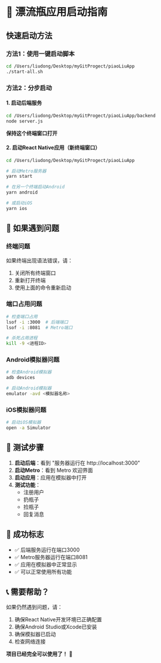 # 🚀 漂流瓶应用启动指南

## 快速启动方法

### 方法1：使用一键启动脚本
```bash
cd /Users/liudong/Desktop/myGitProgect/piaoLiuApp
./start-all.sh
```

### 方法2：分步启动

#### 1. 启动后端服务
```bash
cd /Users/liudong/Desktop/myGitProgect/piaoLiuApp/backend
node server.js
```
**保持这个终端窗口打开**

#### 2. 启动React Native应用（新终端窗口）
```bash
cd /Users/liudong/Desktop/myGitProgect/piaoLiuApp

# 启动Metro服务器
yarn start

# 在另一个终端启动Android
yarn android

# 或启动iOS
yarn ios
```

## 🔧 如果遇到问题

### 终端问题
如果终端出现语法错误，请：
1. 关闭所有终端窗口
2. 重新打开终端
3. 使用上面的命令重新启动

### 端口占用问题
```bash
# 检查端口占用
lsof -i :3000  # 后端端口
lsof -i :8081  # Metro端口

# 杀死占用进程
kill -9 <进程ID>
```

### Android模拟器问题
```bash
# 检查Android模拟器
adb devices

# 启动Android模拟器
emulator -avd <模拟器名称>
```

### iOS模拟器问题
```bash
# 启动iOS模拟器
open -a Simulator
```

## 📱 测试步骤

1. **启动后端**：看到 "服务器运行在 http://localhost:3000"
2. **启动Metro**：看到 Metro 欢迎界面
3. **启动应用**：应用在模拟器中打开
4. **测试功能**：
   - 注册用户
   - 扔瓶子
   - 捡瓶子
   - 回复消息

## 🎯 成功标志

- ✅ 后端服务运行在端口3000
- ✅ Metro服务器运行在端口8081
- ✅ 应用在模拟器中正常显示
- ✅ 可以正常使用所有功能

## 📞 需要帮助？

如果仍然遇到问题，请：
1. 确保React Native开发环境已正确配置
2. 确保Android Studio或Xcode已安装
3. 确保模拟器已启动
4. 检查网络连接

**项目已经完全可以使用了！** 🎊
